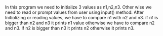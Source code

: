 In this program we need to initialize 3 values as n1,n2,n3.
Other wise we need to read or prompt values from user using input() method.
After Initiolizing or reading values, we have to compare n1 with n2 and n3. 
if n1 is bigger than n2 and n3 it prints n1 value
otherwise we have to compare n2 and n3. 
if n2 is bigger than n3 it prints n2 otherwise it prints n3.